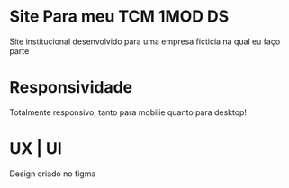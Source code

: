 # Site Para meu TCM 1MOD DS
Site institucional desenvolvido para uma empresa ficticia na qual eu faço parte

# Responsividade
Totalmente responsivo, tanto para mobilie quanto para desktop!

# UX | UI
Design criado no figma
